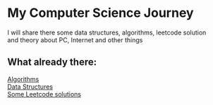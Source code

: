 <h1>My Computer Science Journey</h1>

<p>I will share there some data structures, algorithms, leetcode solution<br>and theory about PC, Internet and other things</p>
<h2>What already there:</h2>
<a href="https://github.com/ZQR0/CompScieJourney/tree/master/src/main/java/org/cs/Algorithms/Sorting">Algorithms</a>
<br>
<a href="https://github.com/ZQR0/CompScieJourney/tree/master/src/main/java/org/cs/DataStructures">Data Structures</a>
<br>
<a href="https://github.com/ZQR0/CompScieJourney/tree/master/src/main/java/org/cs/Leetcode">Some Leetcode solutions</a>